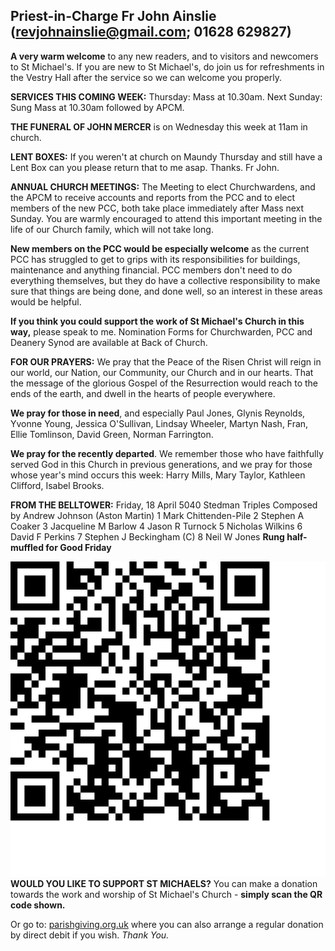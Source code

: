 
## Priest-in-Charge Fr John Ainslie ([revjohnainslie@gmail.com](mailto:revjohnainslie@gmail.com); 01628 629827)

**A very warm welcome** to any new readers, and to visitors and
newcomers to St Michael\'s. If you are new to St Michael\'s, do join us
for refreshments in the Vestry Hall after the service so we can welcome
you properly.

**SERVICES THIS COMING WEEK:** Thursday: Mass at 10.30am. Next Sunday:
Sung Mass at 10.30am followed by APCM.

**THE FUNERAL OF JOHN MERCER** is on Wednesday this week at 11am in
church.

**LENT BOXES:** If you weren't at church on Maundy Thursday and still
have a Lent Box can you please return that to me asap. Thanks. Fr John.

**ANNUAL CHURCH MEETINGS:** The Meeting to elect Churchwardens, and the
APCM to receive accounts and reports from the PCC and to elect members
of the new PCC, both take place immediately after Mass next Sunday. You
are warmly encouraged to attend this important meeting in the life of
our Church family, which will not take long.

**New members on the PCC would be especially welcome** as the current
PCC has struggled to get to grips with its responsibilities for
buildings, maintenance and anything financial. PCC members don't need to
do everything themselves, but they do have a collective responsibility
to make sure that things are being done, and done well, so an interest
in these areas would be helpful.

**If you think you could support the work of St Michael's Church in this
way,** please speak to me. Nomination Forms for Churchwarden, PCC and
Deanery Synod are available at Back of Church.

**FOR OUR PRAYERS:** We pray that the Peace of the Risen Christ will
reign in our world, our Nation, our Community, our Church and in our
hearts. That the message of the glorious Gospel of the Resurrection
would reach to the ends of the earth, and dwell in the hearts of people
everywhere.

**We pray for those in need**, and especially Paul Jones, Glynis
Reynolds, Yvonne Young, Jessica O'Sullivan, Lindsay Wheeler, Martyn
Nash, Fran, Ellie Tomlinson, David Green, Norman Farrington.

**We pray for the recently departed**. We remember those who have
faithfully served God in this Church in previous generations, and we
pray for those whose year's mind occurs this week: Harry Mills, Mary
Taylor, Kathleen Clifford, Isabel Brooks.

**FROM THE BELLTOWER:** Friday, 18 April 5040 Stedman Triples Composed
by Andrew Johnson (Aston Martin) 1 Mark Chittenden-Pile 2 Stephen A Coaker 3 Jacqueline M Barlow 4 Jason
R Turnock 5 Nicholas Wilkins 6 David F Perkins 7 Stephen J
Beckingham (C) 8 Neil W Jones **Rung half-muffled for Good Friday**

![](/media/smaa-qr.png)**WOULD YOU LIKE TO SUPPORT ST MICHAELS?** You
can make a donation towards the work and worship of St Michael's Church -
**simply scan the QR code shown.**

Or go to:
[parishgiving.org.uk](http://www.parishgiving.org.uk/donors/find-your-parish/maidstone-st-michael-and-aa-maidstone/)
where you can also arrange a regular donation by direct debit if you
wish. *Thank You.*

